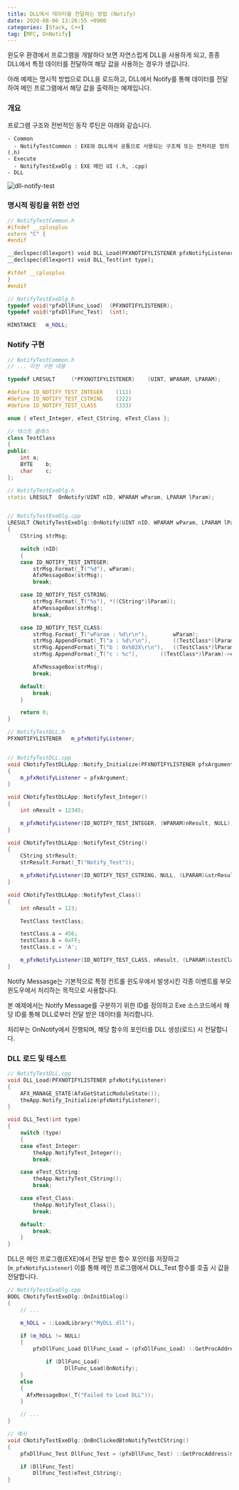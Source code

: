 ```yaml
---
title: DLL에서 데이터를 전달하는 방법 (Notify)
date: 2020-08-06 13:26:55 +0900
categories: [Stack, C++]
tag: [MFC, OnNotify]
---
```


윈도우 환경에서 프로그램을 개발하다 보면 자연스럽게 DLL을 사용하게 되고, 종종 DLL에서 특정 데이터를 전달하여 해당 값을 사용하는 경우가 생깁니다.

아래 예제는 명시적 방법으로 DLL을 로드하고, DLL에서 Notify를 통해 데이터를 전달하여 메인 프로그램에서 해당 값을 출력하는 예제입니다.

### 개요
프로그램 구조와 전반적인 동작 루틴은 아래와 같습니다.

```
- Common
  - NotifyTestCommon : EXE와 DLL에서 공통으로 사용되는 구조체 또는 전처리문 정의 (.h)
- Execute
  - NotifyTestExeDlg : EXE 메인 UI (.h, .cpp)
- DLL
```

![dll-notify-test](/assets/img/post/2020-08-06-mfc-notify-example/dll-notify.png)


### 명시적 링킹을 위한 선언
```c++
// NotifyTestCommon.h
#ifndef __cplusplus
extern "C" {
#endif

__declspec(dllexport) void DLL_Load(PFXNOTIFYLISTENER pfxNotifyListener);
__declspec(dllexport) void DLL_Test(int type);

#ifdef __cplusplus
}
#endif
```

```c++
// NotifyTestExeDlg.h
typedef	void(*pfxDllFunc_Load)  (PFXNOTIFYLISTENER);
typedef	void(*pfxDllFunc_Test)  (int);

HINSTANCE   m_hDLL;
```

### Notify 구현
```c++
// NotifyTestCommon.h
// ... 이전 구현 내용

typedef	LRESULT		(*PFXNOTIFYLISTENER)	(UINT, WPARAM, LPARAM);

#define ID_NOTIFY_TEST_INTEGER    (111)
#define ID_NOTIFY_TEST_CSTRING    (222)
#define ID_NOTIFY_TEST_CLASS      (333)

enum { eTest_Integer, eTest_CString, eTest_Class };

// 테스트 클래스
class TestClass
{
public:
    int	a;
    BYTE	b;
    char	c;
};
```

```c++
// NotifyTestExeDlg.h
static LRESULT  OnNotify(UINT nID, WPARAM wParam, LPARAM lParam);


// NotifyTestExeDlg.cpp
LRESULT CNotifyTestExeDlg::OnNotify(UINT nID, WPARAM wParam, LPARAM lParam)
{
    CString strMsg;

    switch (nID)
    {
    case ID_NOTIFY_TEST_INTEGER:
        strMsg.Format(_T("%d"), wParam);
        AfxMessageBox(strMsg);
        break;

    case ID_NOTIFY_TEST_CSTRING:
        strMsg.Format(_T("%s"), *((CString*)lParam));
        AfxMessageBox(strMsg);
        break;

    case ID_NOTIFY_TEST_CLASS:
        strMsg.Format(_T("wParam : %d\r\n"),		wParam);
        strMsg.AppendFormat(_T("a : %d\r\n"),		((TestClass*)lParam)->a);
        strMsg.AppendFormat(_T("b : 0x%02X\r\n"),	((TestClass*)lParam)->b);
        strMsg.AppendFormat(_T("c : %c"),		((TestClass*)lParam)->c);

        AfxMessageBox(strMsg);
        break;

    default:
        break;
    }

    return 0;
}
```

```c++
// NotifyTestDLL.h
PFXNOTIFYLISTENER   m_pfxNotifyListener;


// NotifyTestDLL.cpp
void CNotifyTestDLLApp::Notify_Initialize(PFXNOTIFYLISTENER pfxArgument)
{
    m_pfxNotifyListener = pfxArgument;
}

void CNotifyTestDLLApp::NotifyTest_Integer()
{
    int nResult = 12345;

    m_pfxNotifyListener(ID_NOTIFY_TEST_INTEGER, (WPARAM)nResult, NULL);
}

void CNotifyTestDLLApp::NotifyTest_CString()
{
    CString strResult;
    strResult.Format(_T("Notify_Test"));

    m_pfxNotifyListener(ID_NOTIFY_TEST_CSTRING, NULL, (LPARAM)&strResult);
}

void CNotifyTestDLLApp::NotifyTest_Class()
{
    int nResult = 123;

    TestClass testClass;

    testClass.a = 456;
    testClass.b = 0xFF;
    testClass.c = 'A';

    m_pfxNotifyListener(ID_NOTIFY_TEST_CLASS, nResult, (LPARAM)&testClass);
}
```
Notify Messasge는 기본적으로 특정 컨트롤 윈도우에서 발생시킨 각종 이벤트를 부모 윈도우에서 처리하는 목적으로 사용합니다.

본 예제에서는 Notify Message를 구분하기 위한 ID를 정의하고 Exe 소스코드에서 해당 ID를 통해 DLL로부터 전달 받은 데이터를 처리합니다.

처리부는 OnNotify에서 진행되며, 해당 함수의 포인터를 DLL 생성(로드) 시 전달합니다.


### DLL 로드 및 테스트
```c++
// NotifyTestDLL.cpp
void DLL_Load(PFXNOTIFYLISTENER pfxNotifyListener)
{
    AFX_MANAGE_STATE(AfxGetStaticModuleState());
    theApp.Notify_Initialize(pfxNotifyListener);
}

void DLL_Test(int type)
{
    switch (type)
    {
    case eTest_Integer:
        theApp.NotifyTest_Integer();
        break;

    case eTest_CString:
        theApp.NotifyTest_CString();
        break;

    case eTest_Class:
        theApp.NotifyTest_Class();
        break;

    default:
        break;		
    }
}
```
DLL은 메인 프로그램(EXE)에서 전달 받은 함수 포인터를 저장하고(`m_pfxNotifyListener`) 이를 통해 메인 프로그램에서 DLL_Test 함수를 호출 시 값을 전달합니다.

```c++
// NotifyTestExeDlg.cpp
BOOL CNotifyTestExeDlg::OnInitDialog()
{
    // ...

    m_hDLL = ::LoadLibrary("MyDLL.dll");

    if (m_hDLL != NULL)
    {
        pfxDllFunc_Load	DllFunc_Load = (pfxDllFunc_Load) ::GetProcAddress(m_hDLL, _T("DLL_Load"));

		    if (DllFunc_Load)
			      DllFunc_Load(OnNotify);
    }
    else
    {
      AfxMessageBox(_T("Failed to Load DLL"));
    }

    // ...
}

// 예시
void CNotifyTestExeDlg::OnBnClickedBtnNotifyTestCString()
{
    pfxDllFunc_Test	DllFunc_Test = (pfxDllFunc_Test) ::GetProcAddress(m_hDLL, _T("DLL_Test"));

    if (DllFunc_Test)
        DllFunc_Test(eTest_CString);
}
```
